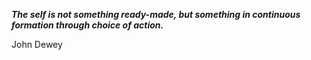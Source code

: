 _**The self is not something ready-made, but something in continuous formation through choice of action.**_

John Dewey